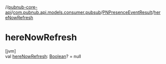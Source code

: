 //[pubnub-core-api](../../../index.md)/[com.pubnub.api.models.consumer.pubsub](../index.md)/[PNPresenceEventResult](index.md)/[hereNowRefresh](here-now-refresh.md)

# hereNowRefresh

[jvm]\
val [hereNowRefresh](here-now-refresh.md): [Boolean](https://kotlinlang.org/api/latest/jvm/stdlib/kotlin/-boolean/index.html)? = null
